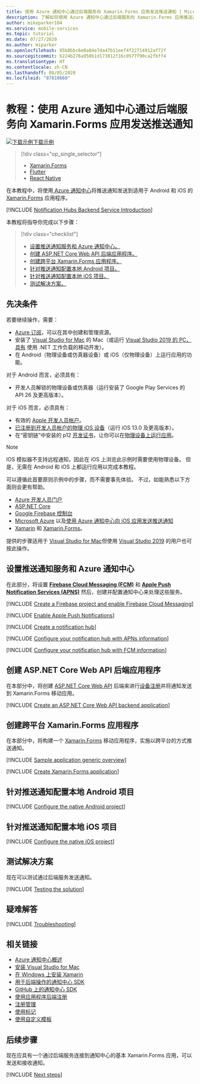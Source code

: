 ```yaml
---
title: 使用 Azure 通知中心通过后端服务向 Xamarin.Forms 应用发送推送通知 | Microsoft Docs
description: 了解如何使用 Azure 通知中心通过后端服务向 Xamarin.Forms 应用推送通知。
author: mikeparker104
ms.service: mobile-services
ms.topic: tutorial
ms.date: 07/27/2020
ms.author: miparker
ms.openlocfilehash: 85b8bbc6e0a84e7da47b11eef4f22714912af72f
ms.sourcegitcommit: b224b276a950b1d173812f16c0577f90ca2fbff4
ms.translationtype: HT
ms.contentlocale: zh-CN
ms.lasthandoff: 08/05/2020
ms.locfileid: "87810660"
---
```

# <a name="tutorial-send-push-notifications-to-xamarinforms-apps-using-azure-notification-hubs-via-a-backend-service"></a>教程：使用 Azure 通知中心通过后端服务向 Xamarin.Forms 应用发送推送通知  

[![下载示例](media/download.png)下载示例](https://github.com/xamcat/mobcat-samples/tree/master/notification_hub_backend_service)  

> [!div class="op_single_selector"]
>
> * [Xamarin.Forms](notification-hubs-backend-service-xamarin-forms.md)
> * [Flutter](notification-hubs-backend-service-flutter.md)
> * [React Native](notification-hubs-backend-service-react-native.md)

在本教程中，将使用[ Azure 通知中心](https://docs.microsoft.com/azure/notification-hubs/notification-hubs-push-notification-overview)将推送通知发送到适用于 Android 和 iOS 的[ Xamarin.Forms](https://dotnet.microsoft.com/apps/xamarin/xamarin-forms) 应用程序。   

[!INCLUDE [Notification Hubs Backend Service Introduction](includes/notification-hubs-backend-service-introduction.md)]

本教程将指导你完成以下步骤：

> [!div class="checklist"]
>
> * [设置推送通知服务和 Azure 通知中心。](#set-up-push-notification-services-and-azure-notification-hub)
> * [创建 ASP.NET Core Web API 后端应用程序。](#create-an-aspnet-core-web-api-backend-application)
> * [创建跨平台 Xamarin.Forms 应用程序。](#create-a-cross-platform-xamarinforms-application)
> * [针对推送通知配置本地 Android 项目。](#configure-the-native-android-project-for-push-notifications)
> * [针对推送通知配置本地 iOS 项目。](#configure-the-native-ios-project-for-push-notifications)
> * [测试解决方案。](#test-the-solution)

## <a name="prerequisites"></a>先决条件

若要继续操作，需要：

* [Azure 订阅](https://portal.azure.com)，可以在其中创建和管理资源。
* 安装了 [Visual Studio for Mac](https://visualstudio.microsoft.com/vs/mac/) 的 Mac（或运行 [Visual Studio 2019 的 PC，具有](https://visualstudio.microsoft.com/vs) 使用 .NET 工作负载的移动开发）。
* 在 Android（物理设备或仿真器设备）或 iOS（仅物理设备）上运行应用的功能。 

对于 Android 而言，必须具有：

* 开发人员解锁的物理设备或仿真器（运行安装了 Google Play Services 的 API 26 及更高版本）。

对于 iOS 而言，必须具有：

* 有效的 [Apple 开发人员帐户](https://developer.apple.com)。
* [已注册到开发人员帐户的物理 iOS 设备](https://help.apple.com/developer-account/#/dev40df0d9fa)（运行 iOS 13.0 及更高版本）。
* 在“密钥链”中安装的 p12 [开发证书](https://help.apple.com/developer-account/#/dev04fd06d56)，让你可以在[物理设备上运行应用](https://help.apple.com/xcode/mac/current/#/dev5a825a1ca)。

> [!NOTE]
> IOS 模拟器不支持远程通知，因此在 iOS 上浏览此示例时需要使用物理设备。 但是，无需在 Android 和 iOS 上都运行应用以完成本教程。

可以遵循此首要原则示例中的步骤，而不需要事先体验。 不过，如能熟悉以下方面则会更有帮助。

* [Azure 开发人员门户](https://developer.apple.com)
* [ASP.NET Core](https://docs.microsoft.com/aspnet/core/introduction-to-aspnet-core?view=aspnetcore-3.1)
* [Google Firebase 控制台](https://console.firebase.google.com/u/0/)
* [Microsoft Azure](https://portal.azure.com) 以及[使用 Azure 通知中心向 iOS 应用发送推送通知](https://docs.microsoft.com/azure/notification-hubs/ios-sdk-get-started)
* [Xamarin](https://dotnet.microsoft.com/apps/xamarin) 和 [Xamarin.Forms](https://dotnet.microsoft.com/apps/xamarin/xamarin-forms)。

提供的步骤适用于 [Visual Studio for Mac](https://visualstudio.microsoft.com/vs/mac/)但使用 [Visual Studio 2019](https://visualstudio.microsoft.com/vs) 的用户也可按此操作。

## <a name="set-up-push-notification-services-and-azure-notification-hub"></a>设置推送通知服务和 Azure 通知中心

在此部分，将设置 **[Firebase Cloud Messaging (FCM)](https://firebase.google.com/docs/cloud-messaging)** 和 **[Apple Push Notification Services (APNS)](https://developer.apple.com/library/archive/documentation/NetworkingInternet/Conceptual/RemoteNotificationsPG/APNSOverview.html)** 然后，创建并配置通知中心来处理这些服务。

[!INCLUDE [Create a Firebase project and enable Firebase Cloud Messaging](includes/notification-hubs-common-enable-firebase-cloud-messaging.md)]

[!INCLUDE [Enable Apple Push Notifications](includes/notification-hubs-common-enable-apple-push-notifications.md)]

[!INCLUDE [Create a notification hub](includes/notification-hubs-common-create-notification-hub.md)]

[!INCLUDE [Configure your notification hub with APNs information](includes/notification-hubs-common-configure-with-apns-information.md)]

[!INCLUDE [Configure your notification hub with FCM information](includes/notification-hubs-common-configure-with-fcm-information.md)]

## <a name="create-an-aspnet-core-web-api-backend-application"></a>创建 ASP.NET Core Web API 后端应用程序

在本部分中，将创建 [ASP.NET Core Web API](https://dotnet.microsoft.com/apps/aspnet/apis) 后端来进行[设备注册](https://docs.microsoft.com/azure/notification-hubs/notification-hubs-push-notification-registration-management#what-is-device-registration)并将通知发送到 Xamarin.Forms 移动应用。

[!INCLUDE [Create an ASP.NET Core Web API backend application](includes/notification-hubs-backend-service-web-api.md)]

## <a name="create-a-cross-platform-xamarinforms-application"></a>创建跨平台 Xamarin.Forms 应用程序

在本部分中，将构建一个 [Xamarin.Forms](https://dotnet.microsoft.com/apps/xamarin/xamarin-forms) 移动应用程序，实施以跨平台的方式推送通知。

[!INCLUDE [Sample application generic overview](includes/notification-hubs-backend-service-sample-app-overview.md)]

[!INCLUDE [Create Xamarin.Forms application](includes/notification-hubs-backend-service-sample-app-xamarin-forms.md)]

## <a name="configure-the-native-android-project-for-push-notifications"></a>针对推送通知配置本地 Android 项目

[!INCLUDE [Configure the native Android project](includes/notification-hubs-backend-service-configure-xamarin-android.md)]

## <a name="configure-the-native-ios-project-for-push-notifications"></a>针对推送通知配置本地 iOS 项目

[!INCLUDE [Configure the native iOS project](includes/notification-hubs-backend-service-configure-xamarin-ios.md)]

## <a name="test-the-solution"></a>测试解决方案

现在可以测试通过后端服务发送通知。

[!INCLUDE [Testing the solution](includes/notification-hubs-backend-service-testing.md)]

## <a name="troubleshooting"></a>疑难解答

[!INCLUDE [Troubleshooting](includes/notification-hubs-backend-service-troubleshooting.md)]

## <a name="related-links"></a>相关链接

* [Azure 通知中心概述](https://docs.microsoft.com/azure/notification-hubs/notification-hubs-push-notification-overview)
* [安装 Visual Studio for Mac](https://docs.microsoft.com/visualstudio/mac/installation?view=vsmac-2019)
* [在 Windows 上安装 Xamarin](https://docs.microsoft.com/xamarin/get-started/installation/windows)
* [用于后端操作的通知中心 SDK](https://www.nuget.org/packages/Microsoft.Azure.NotificationHubs/)
* [GitHub 上的通知中心 SDK](https://github.com/Azure/azure-notificationhubs)
* [使用应用程序后端注册](https://docs.microsoft.com/azure/notification-hubs/notification-hubs-ios-aspnet-register-user-from-backend-to-push-notification)
* [注册管理](https://docs.microsoft.com/azure/notification-hubs/notification-hubs-push-notification-registration-management)
* [使用标记](https://docs.microsoft.com/azure/notification-hubs/notification-hubs-tags-segment-push-message)
* [使用自定义模板](https://docs.microsoft.com/azure/notification-hubs/notification-hubs-templates-cross-platform-push-messages)

## <a name="next-steps"></a>后续步骤

现在应具有一个通过后端服务连接到通知中心的基本 Xamarin.Forms 应用，可以发送和接收通知。

[!INCLUDE [Next steps](includes/notification-hubs-backend-service-next-steps.md)]
